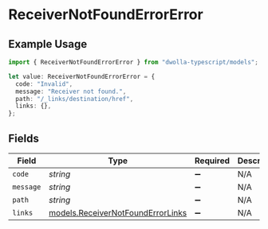 # ReceiverNotFoundErrorError

## Example Usage

```typescript
import { ReceiverNotFoundErrorError } from "dwolla-typescript/models";

let value: ReceiverNotFoundErrorError = {
  code: "Invalid",
  message: "Receiver not found.",
  path: "/_links/destination/href",
  links: {},
};
```

## Fields

| Field                                                                        | Type                                                                         | Required                                                                     | Description                                                                  | Example                                                                      |
| ---------------------------------------------------------------------------- | ---------------------------------------------------------------------------- | ---------------------------------------------------------------------------- | ---------------------------------------------------------------------------- | ---------------------------------------------------------------------------- |
| `code`                                                                       | *string*                                                                     | :heavy_minus_sign:                                                           | N/A                                                                          | Invalid                                                                      |
| `message`                                                                    | *string*                                                                     | :heavy_minus_sign:                                                           | N/A                                                                          | Receiver not found.                                                          |
| `path`                                                                       | *string*                                                                     | :heavy_minus_sign:                                                           | N/A                                                                          | /_links/destination/href                                                     |
| `links`                                                                      | [models.ReceiverNotFoundErrorLinks](../models/receivernotfounderrorlinks.md) | :heavy_minus_sign:                                                           | N/A                                                                          | {}                                                                           |